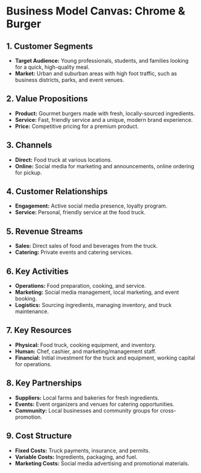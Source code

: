 # Business Model Canvas: Chrome & Burger

## 1. Customer Segments

*   **Target Audience:** Young professionals, students, and families looking for a quick, high-quality meal.
*   **Market:** Urban and suburban areas with high foot traffic, such as business districts, parks, and event venues.

## 2. Value Propositions

*   **Product:** Gourmet burgers made with fresh, locally-sourced ingredients.
*   **Service:** Fast, friendly service and a unique, modern brand experience.
*   **Price:** Competitive pricing for a premium product.

## 3. Channels

*   **Direct:** Food truck at various locations.
*   **Online:** Social media for marketing and announcements, online ordering for pickup.

## 4. Customer Relationships

*   **Engagement:** Active social media presence, loyalty program.
*   **Service:** Personal, friendly service at the food truck.

## 5. Revenue Streams

*   **Sales:** Direct sales of food and beverages from the truck.
*   **Catering:** Private events and catering services.

## 6. Key Activities

*   **Operations:** Food preparation, cooking, and service.
*   **Marketing:** Social media management, local marketing, and event booking.
*   **Logistics:** Sourcing ingredients, managing inventory, and truck maintenance.

## 7. Key Resources

*   **Physical:** Food truck, cooking equipment, and inventory.
*   **Human:** Chef, cashier, and marketing/management staff.
*   **Financial:** Initial investment for the truck and equipment, working capital for operations.

## 8. Key Partnerships

*   **Suppliers:** Local farms and bakeries for fresh ingredients.
*   **Events:** Event organizers and venues for catering opportunities.
*   **Community:** Local businesses and community groups for cross-promotion.

## 9. Cost Structure

*   **Fixed Costs:** Truck payments, insurance, and permits.
*   **Variable Costs:** Ingredients, packaging, and fuel.
*   **Marketing Costs:** Social media advertising and promotional materials.
